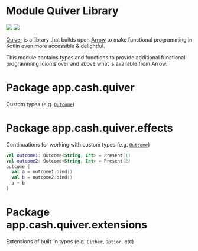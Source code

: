 # Module Quiver Library

<img src="doc-images/quiver-logo-02.svg" class="dark-image">
<img src="doc-images/quiver-logo-01.svg" class="light-image">

[Quiver](https://github.com/cashapp/quiver/) is a library that builds upon [Arrow](https://arrow-kt.io/) to make functional programming in Kotlin even
more accessible & delightful.

This module contains types and functions to provide additional functional programming idioms over and above what is 
available from Arrow.

# Package app.cash.quiver
Custom types (e.g. [`Outcome`](app.cash.quiver.Outcome))

# Package app.cash.quiver.effects
Continuations for working with custom types (e.g. [`Outcome`](app.cash.quiver.Outcome))

```kotlin
val outcome1: Outcome<String, Int> = Present(1)
val outcome2: Outcome<String, Int> = Present(2)
outcome {
  val a = outcome1.bind()
  val b = outcome2.bind()
  a + b
}
```

# Package app.cash.quiver.extensions
Extensions of built-in types (e.g. `Either`, `Option`, etc)


